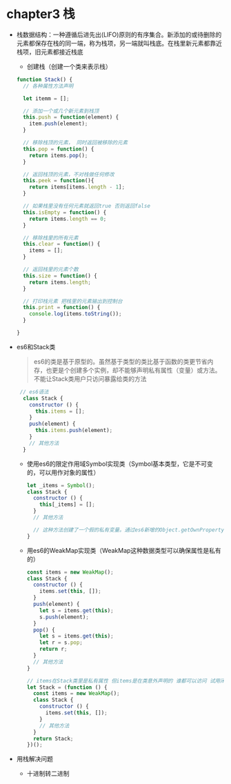 # chapter3 栈

- 栈数据结构：一种遵循后进先出(LIFO)原则的有序集合。新添加的或待删除的元素都保存在栈的同一端，称为栈项，另一端就叫栈底。在栈里新元素都靠近栈项，旧元素都接近栈底
  - 创建栈（创建一个类来表示栈）

  ```javascript
  function Stack() {
    // 各种属性方法声明

    let itemm = [];

    // 添加一个或几个新元素到栈顶
    this.push = function(element) {
      item.push(element);
    }

    // 移除栈顶的元素， 同时返回被移除的元素
    this.pop = function() {
      return items.pop();
    }

    // 返回栈顶的元素，不对栈做任何修改
    this.peek = function(){
      return items[items.length - 1];
    }

    // 如果栈里没有任何元素就返回true 否则返回false
    this.isEmpty = function() {
      return items.length == 0;
    }

    // 移除栈里的所有元素
    this.clear = function() {
      items = [];
    }

    // 返回栈里的元素个数
    this.size = function() {
      return items.length;
    }

    // 打印栈元素 把栈里的元素输出到控制台
    this.print = function() {
      console.log(items.toString());
    }

  }
  ```

- es6和Stack类
  > es6的类是基于原型的。虽然基于类型的类比基于函数的类更节省内存，也更是个创建多个实例，却不能够声明私有属性（变量）或方法。不能让Stack类用户只访问暴露给类的方法

  ```javascript
   // es6语法
    class Stack {
      constructor () {
        this.items = [];
      }
      push(element) {
        this.items.push(element);
      }
      // 其他方法
    }
  ```

  - 使用es6的限定作用域Symbol实现类（Symbol基本类型，它是不可变的，可以用作对象的属性）

    ```javascript
    let _items = Symbol();
    class Stack {
      constructor () {
        this[_items] = [];
      }
      // 其他方法

      // 这种方法创建了一个假的私有变量。通过es6新增的Object.getOwnPropertySymbols方法能够取到类里面声明的所有Symbol属性 Stack类可以被破坏
    }
    ```

  - 用es6的WeakMap实现类（WeakMap这种数据类型可以确保属性是私有的）

    ```javascript
    const items = new WeakMap();
    class Stack {
      constructor () {
        items.set(this, []);
      }
      push(element) {
        let s = items.get(this);
        s.push(element);
      }
      pop() {
        let s = items.get(this);
        let r = s.pop;
        return r;
      }
      // 其他方法
    }

    // items在Stack类里是私有属性 但items是在类意外声明的 谁都可以访问 试用闭包 把 Stack类包起来
    let Stack = (function () {
      const items = new WeakMap();
      class Stack {
        constructor () {
          items.set(this, []);
        }
        // 其他方法
      }
      return Stack;
    })();
    ```

- 用栈解决问题
  - 十进制转二进制